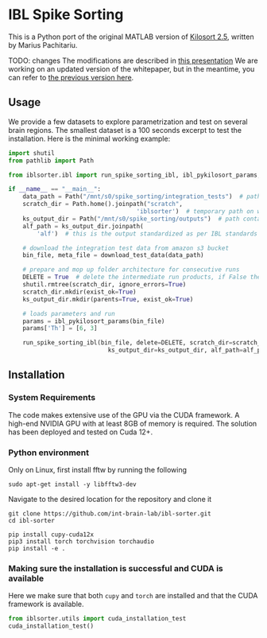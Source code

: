 # IBL Spike Sorting

This is a Python port of the original MATLAB version of [Kilosort 2.5](https://github.com/MouseLand/Kilosort), written by Marius Pachitariu.

TODO: changes
The modifications are described in [this presentation](https://docs.google.com/presentation/d/18bD_vQU45bLDSxd_QW2kbzEg8_5o3dqO5Gm9huXbNKE/edit?usp=sharing)
We are working on an updated version of the whitepaper, but in the meantime, you can refer to [the previous version here](https://doi.org/10.6084/m9.figshare.19705522.v3).


## Usage


We provide a few datasets to explore parametrization and test on several brain regions.
The smallest dataset is a 100 seconds excerpt to test the installation. Here is the minimal working example:

```python
import shutil
from pathlib import Path

from iblsorter.ibl import run_spike_sorting_ibl, ibl_pykilosort_params, download_test_data

if __name__ == "__main__":
    data_path = Path("/mnt/s0/spike_sorting/integration_tests")  # path on which the raw data will be downloaded
    scratch_dir = Path.home().joinpath("scratch",
                                    'iblsorter')  # temporary path on which intermediate raw data will be written, we highly recommend a SSD drive
    ks_output_dir = Path("/mnt/s0/spike_sorting/outputs")  # path containing the kilosort output unprocessed
    alf_path = ks_output_dir.joinpath(
        'alf')  # this is the output standardized as per IBL standards (SI units, ALF convention)

    # download the integration test data from amazon s3 bucket
    bin_file, meta_file = download_test_data(data_path)

    # prepare and mop up folder architecture for consecutive runs
    DELETE = True  # delete the intermediate run products, if False they'll be copied over to the output directory for debugging
    shutil.rmtree(scratch_dir, ignore_errors=True)
    scratch_dir.mkdir(exist_ok=True)
    ks_output_dir.mkdir(parents=True, exist_ok=True)

    # loads parameters and run
    params = ibl_pykilosort_params(bin_file)
    params['Th'] = [6, 3]

    run_spike_sorting_ibl(bin_file, delete=DELETE, scratch_dir=scratch_dir,
                            ks_output_dir=ks_output_dir, alf_path=alf_path, log_level='INFO', params=params)
```


## Installation 

### System Requirements

The code makes extensive use of the GPU via the CUDA framework. A high-end NVIDIA GPU with at least 8GB of memory is required.
The solution has been deployed and tested on Cuda 12+.

### Python environment

Only on Linux, first install fftw by running the following 
    
    sudo apt-get install -y libfftw3-dev

Navigate to the desired location for the repository and clone it

    git clone https://github.com/int-brain-lab/ibl-sorter.git
    cd ibl-sorter

    pip install cupy-cuda12x
    pip3 install torch torchvision torchaudio
    pip install -e .

### Making sure the installation is successful and CUDA is available

Here we make sure that both `cupy` and `torch` are installed and that the CUDA framework is available.

```python
from iblsorter.utils import cuda_installation_test
cuda_installation_test()
```
